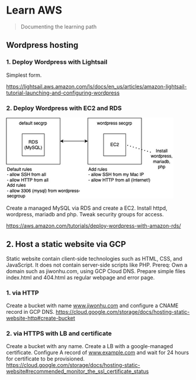 # Learn AWS
> Documenting the learning path

## Wordpress hosting
### 1. Deploy Wordpress with Lightsail
Simplest form.

https://lightsail.aws.amazon.com/ls/docs/en_us/articles/amazon-lightsail-tutorial-launching-and-configuring-wordpress

### 2. Deploy Wordpress with EC2 and RDS
![](./img/wordpress-rds.jpg)

Create a managed MySQL via RDS and create a EC2. Install httpd, wordpress, mariadb and php. Tweak security groups for access.

https://aws.amazon.com/tutorials/deploy-wordpress-with-amazon-rds/

## 2. Host a static website via GCP
Static website contain client-side technologies such as HTML, CSS, and JavaScript. It does not contain server-side scripts like PHP.
Prereq: Own a domain such as jiwonhu.com, using GCP Cloud DNS. Prepare simple files index.html and 404.html as regular webpage and error page.
### 1. via HTTP
Create a bucket with name www.jiwonhu.com and configure a CNAME record in GCP DNS.
https://cloud.google.com/storage/docs/hosting-static-website-http#create-bucket

### 2. via HTTPS with LB and certificate
Create a bucket with any name. Create a LB with a google-managed certificate. Configure A record of www.example.com and wait for 24 hours for certificate to be provisioned.
https://cloud.google.com/storage/docs/hosting-static-website#recommended_monitor_the_ssl_certificate_status
